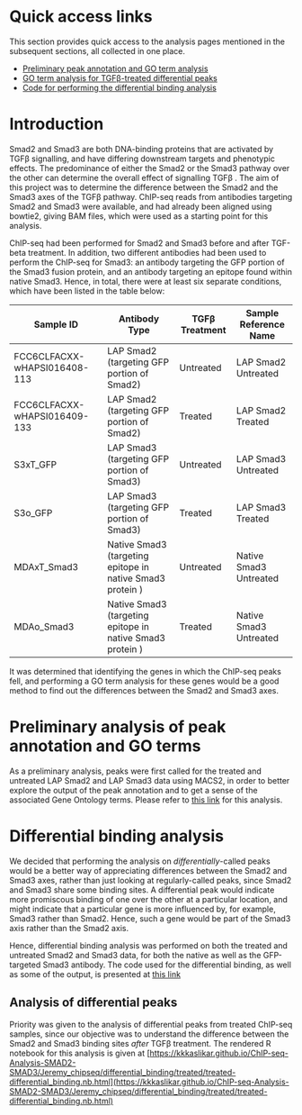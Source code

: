 
# Quick access links

This section provides quick access to the analysis pages mentioned in the subsequent sections, all collected in one place.

* [Preliminary peak annotation and GO term analysis](https://kkkaslikar.github.io/ChIP-seq-Analysis-SMAD2-SMAD3/Jeremy_chipseq/peak_annotation_go_term_analysis.nb.html)
* [GO term analysis for TGFβ-treated differential peaks](https://kkkaslikar.github.io/ChIP-seq-Analysis-SMAD2-SMAD3/Jeremy_chipseq/differential_binding/treated/treated-differential_binding.nb.html)
* [Code for performing the differential binding analysis](https://kkkaslikar.github.io/ChIP-seq-Analysis-SMAD2-SMAD3/Jeremy_chipseq/differential_binding_pipeline.html) 


# Introduction

Smad2 and Smad3 are both DNA-binding proteins that are activated by TGFβ signalling, and have differing downstream targets and phenotypic effects. The predominance of either the Smad2 or the Smad3 pathway over the other can determine the overall effect of signalling TGFβ . The aim of this project was to determine the difference between the Smad2 and the Smad3 axes of the TGFβ pathway. ChIP-seq reads from antibodies targeting Smad2 and Smad3 were available, and had already been aligned using bowtie2, giving BAM files, which were used as a starting point for this analysis.

ChIP-seq had been performed for Smad2 and Smad3 before and after TGF-beta treatment. In addition, two different antibodies had been used to perform the ChIP-seq for Smad3: an antibody targeting the GFP portion of the Smad3 fusion protein, and an antibody targeting an epitope found within native Smad3. Hence, in total, there were at least six separate conditions, which have been listed in the table below:

| Sample ID                    | Antibody Type                                             | TGFβ Treatment | Sample Reference Name  |
| ---------------------------- | --------------------------------------------------------- | -------------- | ---------------------  |
| FCC6CLFACXX-wHAPSI016408-113 | LAP Smad2 (targeting GFP portion of Smad2)                | Untreated      | LAP Smad2 Untreated    |
| FCC6CLFACXX-wHAPSI016409-133 | LAP Smad2 (targeting GFP portion of Smad2)                | Treated        | LAP Smad2 Treated      |
| S3xT_GFP                     | LAP Smad3 (targeting GFP portion of Smad3)                | Untreated      | LAP Smad3 Untreated    |
| S3o_GFP                      | LAP Smad3 (targeting GFP portion of Smad3)                | Treated        | LAP Smad3 Treated      |
| MDAxT_Smad3                  | Native Smad3 (targeting epitope in native Smad3 protein ) | Untreated      | Native Smad3 Untreated |
| MDAo_Smad3                   | Native Smad3 (targeting epitope in native Smad3 protein ) | Treated        | Native Smad3 Untreated |

 
It was determined that identifying the genes in which the ChIP-seq peaks fell, and performing a GO term analysis for these genes would be a good method to find out the differences between the Smad2 and Smad3 axes.

# Preliminary analysis of peak annotation and GO terms

As a preliminary analysis, peaks were first called for the treated and untreated LAP Smad2 and LAP Smad3 data using MACS2, in order to better explore the output of the peak annotation and to get a sense of the associated Gene Ontology terms. Please refer to [this link](https://kkkaslikar.github.io/ChIP-seq-Analysis-SMAD2-SMAD3/Jeremy_chipseq/peak_annotation_go_term_analysis.nb.html) for this analysis.

# Differential binding analysis

We decided that performing the analysis on *differentially*-called peaks would be a better way of appreciating differences between the Smad2 and Smad3 axes, rather than just looking at regularly-called peaks, since Smad2 and Smad3 share some binding sites. A differential peak would indicate more promiscous binding of one over the other at a particular location, and might indicate that a particular gene is more influenced by, for example, Smad3 rather than Smad2. Hence, such a gene would be part of the Smad3 axis rather than the Smad2 axis.

Hence, differential binding analysis was performed on both the treated and untreated Smad2 and Smad3 data, for both the native as well as the GFP-targeted Smad3 antibody. The code used for the differential binding, as well as some of the output, is presented at [this link](https://kkkaslikar.github.io/ChIP-seq-Analysis-SMAD2-SMAD3/Jeremy_chipseq/differential_binding_pipeline.html)

## Analysis of differential peaks

Priority was given to the analysis of differential peaks from treated ChIP-seq samples, since our objective was to understand the difference between the Smad2 and Smad3 binding sites *after* TGFβ treatment. The rendered R notebook for this analysis is given at [https://kkkaslikar.github.io/ChIP-seq-Analysis-SMAD2-SMAD3/Jeremy_chipseq/differential_binding/treated/treated-differential_binding.nb.html](https://kkkaslikar.github.io/ChIP-seq-Analysis-SMAD2-SMAD3/Jeremy_chipseq/differential_binding/treated/treated-differential_binding.nb.html)
